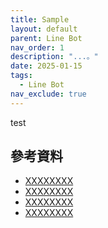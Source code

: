 ```yaml
---
title: Sample
layout: default
parent: Line Bot
nav_order: 1
description: "...。"
date: 2025-01-15
tags:
  - Line Bot
nav_exclude: true
---
```


test



## 參考資料
- <a target="_blank" href="">XXXXXXXX</a>
- <a target="_blank" href="">XXXXXXXX</a>
- <a target="_blank" href="">XXXXXXXX</a>
- <a target="_blank" href="">XXXXXXXX</a>